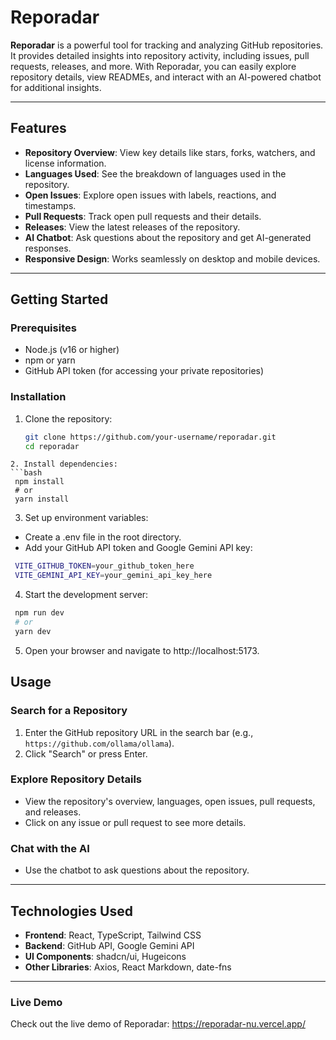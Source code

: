 # Reporadar

**Reporadar** is a powerful tool for tracking and analyzing GitHub repositories. It provides detailed insights into repository activity, including issues, pull requests, releases, and more. With Reporadar, you can easily explore repository details, view READMEs, and interact with an AI-powered chatbot for additional insights.

---

## Features

- **Repository Overview**: View key details like stars, forks, watchers, and license information.
- **Languages Used**: See the breakdown of languages used in the repository.
- **Open Issues**: Explore open issues with labels, reactions, and timestamps.
- **Pull Requests**: Track open pull requests and their details.
- **Releases**: View the latest releases of the repository.
- **AI Chatbot**: Ask questions about the repository and get AI-generated responses.
- **Responsive Design**: Works seamlessly on desktop and mobile devices.

---

## Getting Started

### Prerequisites

- Node.js (v16 or higher)
- npm or yarn
- GitHub API token (for accessing your private repositories)

### Installation

1. Clone the repository:
   ```bash
   git clone https://github.com/your-username/reporadar.git
   cd reporadar
  ```
2. Install dependencies:
  ```bash
   npm install
   # or
   yarn install
  ```
3. Set up environment variables:
  - Create a .env file in the root directory.
  - Add your GitHub API token and Google Gemini API key:
  ```bash
   VITE_GITHUB_TOKEN=your_github_token_here
   VITE_GEMINI_API_KEY=your_gemini_api_key_here
  ```
4. Start the development server:
  ```bash
   npm run dev
   # or
   yarn dev
  ```
5. Open your browser and navigate to http://localhost:5173.

## Usage

### Search for a Repository

1. Enter the GitHub repository URL in the search bar (e.g., `https://github.com/ollama/ollama`).
2. Click "Search" or press Enter.

### Explore Repository Details

- View the repository's overview, languages, open issues, pull requests, and releases.
- Click on any issue or pull request to see more details.

### Chat with the AI

- Use the chatbot to ask questions about the repository.

---

## Technologies Used

- **Frontend**: React, TypeScript, Tailwind CSS
- **Backend**: GitHub API, Google Gemini API
- **UI Components**: shadcn/ui, Hugeicons
- **Other Libraries**: Axios, React Markdown, date-fns

---

### Live Demo 

Check out the live demo of Reporadar: https://reporadar-nu.vercel.app/
